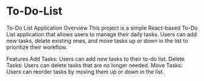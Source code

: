 # To-Do-List

To-Do List Application
Overview
This project is a simple React-based To-Do List application that allows users to manage their daily tasks. Users can add new tasks, delete existing ones, and move tasks up or down in the list to prioritize their workflow.

Features
Add Tasks: Users can add new tasks to their to-do list.
Delete Tasks: Users can delete tasks that are no longer needed.
Move Tasks: Users can reorder tasks by moving them up or down in the list.
